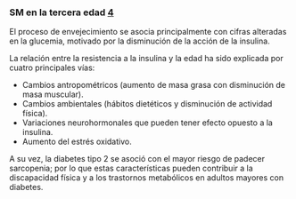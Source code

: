 ### SM en la tercera edad [4](#4)

El proceso de envejecimiento se asocia principalmente con cifras alteradas en la glucemia, motivado por la disminución de la acción de la insulina.

 La relación entre la resistencia a la insulina y la edad ha sido explicada por cuatro principales vías:

- Cambios antropométricos (aumento de masa grasa con disminución de masa muscular).
- Cambios ambientales (hábitos dietéticos y disminución de actividad física).
- Variaciones neurohormonales que pueden tener efecto opuesto a la insulina.
- Aumento del estrés oxidativo.

A su vez, la diabetes tipo 2 se asoció con el mayor riesgo de padecer sarcopenia; por lo que estas características pueden contribuir a la discapacidad física y a los trastornos metabólicos en adultos mayores con diabetes.
